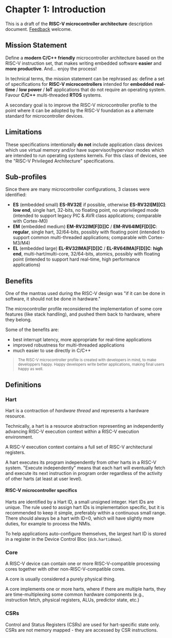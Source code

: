 # Chapter 1: Introduction

This is a draft of the **RISC-V microcontroller architecture** description document.
[Feedback](contributing.md) welcome.

## Mission Statement

Define a **modern C/C++ friendly** microcontroller architecture based on the RISC-V
instruction set, that makes writing embedded software **easier** and **more productive**.
And... enjoy the process!

In technical terms, the mission statement can be rephrased as: define a set of
specifications for **RISC-V microcontrollers** intended for **embedded** **real-time**
/ **low power** / **IoT** applications that do not require an operating system.
Favour **C/C++** multi-threaded **RTOS** systems.

A secondary goal is to improve the RISC-V microcontroller profile to the point where
it can be adopted by the RISC-V foundation as a alternate standard for microcontroller
devices.

## Limitations

These specifications intentionally **do not** include application class devices which
use virtual memory and/or have supervisor/hypervisor modes which are intended to run
operating systems kernels. For this class of devices, see the "RISC-V Privileged
Architecture" specifications.

## Sub-profiles

Since there are many microcontroller configurations, 3 classes were identified:

- **ES** (embedded small) **ES-RV32E** if possible, otherwise **ES-RV32I[M][C]**:
**low end**, single hart,
32-bits, no floating point, no unprivileged mode (intended to support legacy PIC & AVR class
applications; comparable with Cortex-M0)
- **EM** (embedded medium) **EM-RV32IM[F[D]]C** / **EM-RV64IM[F[D]]C**:
**regular**, single hart, 32/64-bits, possibly with floating point
(intended to support common multi-threaded applications; comparable with
Cortex-M3/M4)
- **EL** (embedded large) **EL-RV32IMA[F[D]]C** / **EL-RV64IMA[F[D]]C**:
**high end**, multi-hart/multi-core, 32/64-bits, atomics, possibly with floating point
(intended to support hard real-time, high performance applications)

## Benefits

One of the mantras used during the RISC-V design was "if it can be done
in software, it should not be done in hardware."

The microcontroller profile reconsidered the implementation of some
core features (like stack handling), and pushed them back to hardware,
where they belong.

Some of the benefits are:

- best interrupt latency, more appropriate for real-time applications
- improved robustness for multi-threaded applications
- much easier to use directly in C/C++

> <sup>The RISC-V microcontroller profile is created with developers in 
  mind, to make developpers happy. Happy developers write better 
  applications, making final users happy as well.</sup>
  
## Definitions

### Hart

Hart is a contraction of _hardware thread_ and represents a hardware resource.

Technically, a hart is a resource abstraction representing an independently
advancing RISC-V execution context within a RISC-V execution environment.

A RISC-V execution context contains a full set of RISC-V architectural registers.

A hart executes its program independently from other harts in a RISC-V system.
"Execute independently" means that each hart will
eventually fetch and execute its next instruction in program order regardless
of the activity of other harts (at least at user level).

#### RISC-V microcontroller specifics

Harts are identified by a Hart ID, a small unsigned integer. Hart IDs are unique.
The rule used to assign hart IDs is implementation specific, but it is recommended
to keep it simple, preferably within a continuous small range. There should always
be a hart with ID=0, which will have slightly more duties, for example to process
the NMIs.

To help applications auto-configure themselves, the largest hart ID is stored in
a register in the Device Control Bloc (`dcb.hartidmax`).

### Core

A RISC-V device can contain one or more RISC-V-compatible processing cores
together with other non-RISC-V-compatible cores.

A core is usually considered a purely physical thing.

A core implements one or more harts, where if there are multiple harts, they are
time-multiplexing some common hardware components (e.g., instruction fetch,
physical registers, ALUs, predictor state, etc.)

### CSRs

Control and Status Registers (CSRs) are used for hart-specific state only. CSRs
are not memory mapped - they are accessed by CSR instructions.

